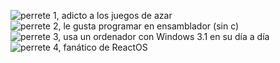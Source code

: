 ![perrete 1, adicto a los juegos de azar](https://mrt10.github.io/dumbassdog/dumbassdog.png)
![perrete 2, le gusta programar en ensamblador (sin c)](https://mrt10.github.io/dumbassdog/dumbassdog.png)
![perrete 3, usa un ordenador con Windows 3.1 en su día a día](https://mrt10.github.io/dumbassdog/dumbassdog.png)
![perrete 4, fanático de ReactOS](https://mrt10.github.io/dumbassdog/dumbassdog.png)
